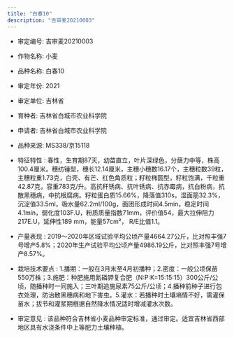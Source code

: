 ```yaml
---
title: "白春10"
description: "吉审麦20210003"
---
```

* 审定编号:  吉审麦20210003

*  作物名称:  小麦

*  品种名称:  白春10

*  审定年份:  2021

*  审定单位:  吉林省

* 育种者:  吉林省白城市农业科学院

*  申请者:  吉林省白城市农业科学院

*  品种来源:  MS338/京15118

*  特征特性 : 
春性，生育期87天，幼苗直立，叶片深绿色，分蘖力中等，株高100.4厘米。穗纺锤型，穗长12.14厘米，主穗小穗数16.17个，主穗粒数39粒，主穗粒重1.73克，白壳、有芒、红色角质粒；籽粒椭圆型，籽粒饱满，千粒重42.87克，容重783克/升。高抗秆锈病、抗叶锈病、抗赤霉病，抗白粉病，抗散黑穗病，中抗根腐病。籽粒蛋白质15.66%，降落值310s，湿面筋32.3%，沉淀值33.5ml，吸水量62.2ml/100g，面团形成时间4.5min，稳定时间4.1min，弱化度103F.U，粉质质量指数71mm，评价值54，最大拉伸阻力217E.U，延伸性189 mm，能量57cm²， R/E比值1.1。
 
*  产量表现 : 
2019～2020年区域试验平均公顷产量4664.27公斤，比对照丰强7号增产5.8%；2020年生产试验平均公顷产量4986.19公斤，比对照丰强7号增产8.57%。

*  栽培技术要点 : 
1.播期：一般在3月末至4月初播种；2.密度：一般公顷保苗550万株；3.施肥：种肥施用氮磷钾复合肥（N:P:K=15:15:15）300公斤/公顷，随播种时一同施入；三叶期追施尿素75公斤/公顷；4.播种前种子进行包衣处理，防治散黑穗病和地下害虫。5.灌水：若播种时土壤墒情不好，需灌保苗水；拔节和灌浆期根据自然降水情况适时增减灌水次数。

*  审定意见 : 
该品种符合吉林省小麦品种审定标准，通过审定。适宜吉林省西部地区具有水浇条件中上等肥力土壤种植。
